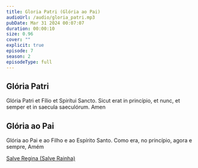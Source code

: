 ```yaml
---
title: Gloria Patri (Glória ao Pai)
audioUrl: /audio/gloria_patri.mp3
pubDate: Mar 31 2024 00:07:07
duration: 00:00:10
size: 0.96
cover: ""
explicit: true
episode: 7
season: 2
episodeType: full
---
```


## Glória Patri 

Glória Patri et Fílio et Spirítui Sancto.
Sicut erat in princípio, et nunc, et semper
et in saecula saeculórum.
Amen

## Glória ao Pai
Glória ao Pai e ao Filho e ao Espírito Santo.
Como era, no princípio, agora e sempre,
Amém


<div class="text-center mt-16">
  <a class="btn btn-accent mt-9" href="/episode/post06">Salve Regina (Salve Rainha)</a>
</div>